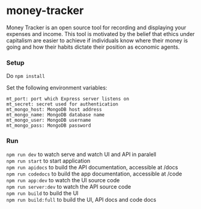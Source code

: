 # money-tracker

Money Tracker is an open source tool for recording and displaying your expenses and income. This tool is motivated by the belief that ethics under capitalism are easier to achieve if individuals know where their money is going and how their habits dictate their position as economic agents.  

### Setup

Do `npm install`  

Set the following environment variables:
```
mt_port: port which Express server listens on
mt_secret: secret used for authentication
mt_mongo_host: MongoDB host address
mt_mongo_name: MongoDB database name
mt_mongo_user: MongoDB username
mt_mongo_pass: MongoDB password
```

### Run
`npm run dev` to watch serve and watch UI and API in paralell  
`npm run start` to start application  
`npm run apidocs` to build the API documentation, accessible at /docs  
`npm run codedocs` to build the app documentation, accessible at /code  
`npm run app:dev` to watch the UI source code  
`npm run server:dev` to watch the API source code  
`npm run build` to build the UI  
`npm run build:full` to build the UI, API docs and code docs  
